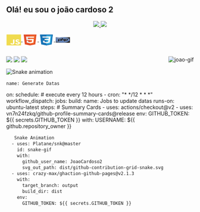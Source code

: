 ## Olá! eu sou o joão cardoso 2

<div align="center">
  <a href="https://github.com/JoaoCardoso2">
  <img height="200em" src="https://github-readme-stats.vercel.app/api?username=JoaoCardoso2&show_icons=true&theme=dracula&include_all_commits=true&count_private=true"/>
  <img height="128em" src="https://github-readme-stats.vercel.app/api/top-langs/?username=JoaoCardoso2&layout=compact&langs_count=7&theme=dracula"/>
</div>

 <div style="display: inline_block"><br>
  <img align="center" alt="joao-Js" height="30" width="40" src="https://raw.githubusercontent.com/devicons/devicon/master/icons/javascript/javascript-plain.svg">
  <img align="center" alt="joao-HTML" height="30" width="40" src="https://raw.githubusercontent.com/devicons/devicon/master/icons/html5/html5-original.svg">
  <img align="center" alt="joao-CSS" height="30" width="40" src="https://raw.githubusercontent.com/devicons/devicon/master/icons/css3/css3-original.svg">
  <img align="center" alt="joao-CSS" height="30" width="40" src="https://raw.githubusercontent.com/devicons/devicon/master/icons/php/php-original.svg">
  </div>
  
  ##
  <img align="right" alt="joao-gif" src="https://c.tenor.com/D5QVYSPmpmAAAAAC/anime-keyboard-typing-keyboard-anime.gif">
  
  <div>
<a herf="https://www.instagram.com/cardoso__joao" tagert="_blank"><img src="https://img.shields.io/badge/Instagram-E4405F?style=for-the-badge&logo=instagram&logoColor=white"
tagert="_blank"></a>
<a herf="https://www.facebook.com/profile.php?id=100008685962448" target="blanc"><img src="https://img.shields.io/badge/Facebook-1877F2?style=for-the-badge&logo=facebook&logoColor=white"
tagert="_blank"></a>
<a herf="https://wa.me/qr/JM4X5KYYGNFTC1" tagert="_blank"><img src="https://img.shields.io/badge/WhatsApp-25D366?style=for-the-badge&logo=whatsapp&logoColor=white"
tagert="_blank"></a>
  <div>
    
 ![Snake animation](https://github.com/JoaoCardoso2/JoaoCardoso2/blob/output/github-contribution-grid-snake.svg)

    name: Generate Datas
on:
  schedule: # execute every 12 hours
    - cron: "* */12 * * *"
  workflow_dispatch:
jobs:
  build:
    name: Jobs to update datas
    runs-on: ubuntu-latest
    steps:
      # Summary Cards
      - uses: actions/checkout@v2
      - uses: vn7n24fzkq/github-profile-summary-cards@release
        env:
          GITHUB_TOKEN: ${{ secrets.GITHUB_TOKEN }}
        with:
          USERNAME: ${{ github.repository_owner }}

       Snake Animation
      - uses: Platane/snk@master
        id: snake-gif
        with:
          github_user_name: JoaoCardoso2
          svg_out_path: dist/github-contribution-grid-snake.svg
      - uses: crazy-max/ghaction-github-pages@v2.1.3
        with:
          target_branch: output
          build_dir: dist
        env:
          GITHUB_TOKEN: ${{ secrets.GITHUB_TOKEN }}
